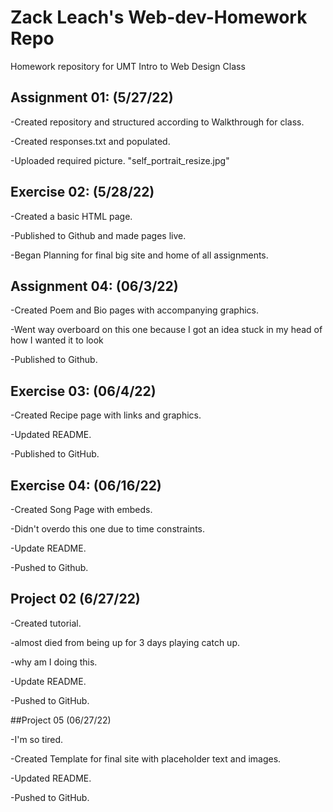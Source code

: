 # Zack Leach's Web-dev-Homework Repo

Homework repository for UMT Intro to Web Design Class


## Assignment 01:  (5/27/22)

-Created repository and structured according to Walkthrough for class.

-Created responses.txt and populated.

-Uploaded required picture. "self_portrait_resize.jpg"


## Exercise 02: (5/28/22)

-Created a basic HTML page.

-Published to Github and made pages live.

-Began Planning for final big site and home of all assignments.


## Assignment 04:  (06/3/22)

-Created Poem and Bio pages with accompanying graphics.

-Went way overboard on this one because I got an idea stuck in my head of how I wanted it to look

-Published to Github.


## Exercise 03:  (06/4/22)

-Created Recipe page with links and graphics.

-Updated README.

-Published to GitHub.


## Exercise 04: (06/16/22)

-Created Song Page with embeds.

-Didn't overdo this one due to time constraints.

-Update README.

-Pushed to Github.


## Project 02 (6/27/22)

-Created tutorial.

-almost died from being up for 3 days playing catch up.

-why am I doing this.

-Update README.

-Pushed to GitHub.


##Project 05 (06/27/22)

-I'm so tired.

-Created Template for final site with placeholder text and images.

-Updated README.

-Pushed to GitHub.
